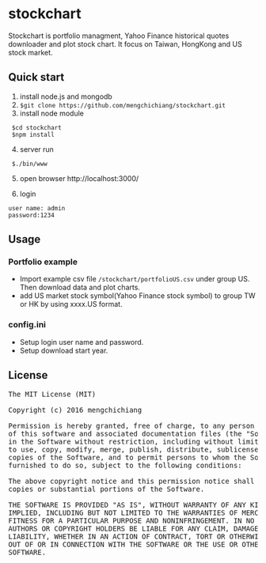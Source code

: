 # stockchart
Stockchart is portfolio managment, Yahoo Finance historical quotes downloader and plot stock chart.
It focus on Taiwan, HongKong and US stock market.

## Quick start
1. install node.js and mongodb 
2. `$git clone https://github.com/mengchichiang/stockchart.git`
3. install node module
 ```
  $cd stockchart
  $npm install
 ```
 
4. server run
 ```
  $./bin/www
 ```
 
5. open browser 
    http://localhost:3000/

6. login
 ```
 user name: admin
 password:1234
 ```
 
## Usage

### Portfolio example
  * Import example csv  file `/stockchart/portfolioUS.csv` under group US. Then download data and plot charts.
  * add US market stock symbol(Yahoo Finance stock symbol) to group TW or HK by using xxxx.US format.

### config.ini
  * Setup login user name and password.
  * Setup download start year.

## License

<pre>
The MIT License (MIT)

Copyright (c) 2016 mengchichiang

Permission is hereby granted, free of charge, to any person obtaining a copy
of this software and associated documentation files (the "Software"), to deal
in the Software without restriction, including without limitation the rights
to use, copy, modify, merge, publish, distribute, sublicense, and/or sell
copies of the Software, and to permit persons to whom the Software is
furnished to do so, subject to the following conditions:

The above copyright notice and this permission notice shall be included in all
copies or substantial portions of the Software.

THE SOFTWARE IS PROVIDED "AS IS", WITHOUT WARRANTY OF ANY KIND, EXPRESS OR
IMPLIED, INCLUDING BUT NOT LIMITED TO THE WARRANTIES OF MERCHANTABILITY,
FITNESS FOR A PARTICULAR PURPOSE AND NONINFRINGEMENT. IN NO EVENT SHALL THE
AUTHORS OR COPYRIGHT HOLDERS BE LIABLE FOR ANY CLAIM, DAMAGES OR OTHER
LIABILITY, WHETHER IN AN ACTION OF CONTRACT, TORT OR OTHERWISE, ARISING FROM,
OUT OF OR IN CONNECTION WITH THE SOFTWARE OR THE USE OR OTHER DEALINGS IN THE
SOFTWARE.
</pre>

